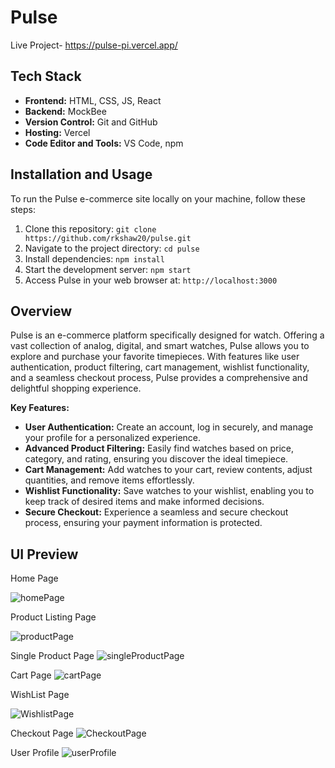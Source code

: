 # Pulse

Live Project- https://pulse-pi.vercel.app/

## Tech Stack

- **Frontend:** HTML, CSS, JS, React
- **Backend:** MockBee
- **Version Control:** Git and GitHub
- **Hosting:** Vercel
- **Code Editor and Tools:** VS Code, npm

## Installation and Usage

To run the Pulse e-commerce site locally on your machine, follow these steps:
1. Clone this repository: `git clone https://github.com/rkshaw20/pulse.git`
2. Navigate to the project directory: `cd pulse`
3. Install dependencies: `npm install`
4. Start the development server: `npm start`
5. Access Pulse in your web browser at: `http://localhost:3000`

## Overview
Pulse is an e-commerce platform specifically designed for watch. Offering a vast collection of analog, digital, and smart watches, Pulse allows you to explore and purchase your favorite timepieces. With features like user authentication, product filtering, cart management, wishlist functionality, and a seamless checkout process, Pulse provides a comprehensive and delightful shopping experience.

**Key Features:**
- **User Authentication:** Create an account, log in securely, and manage your profile for a personalized experience.
- **Advanced Product Filtering:** Easily find watches based on price, category, and rating, ensuring you discover the ideal timepiece.
- **Cart Management:** Add watches to your cart, review contents, adjust quantities, and remove items effortlessly.
- **Wishlist Functionality:** Save watches to your wishlist, enabling you to keep track of desired items and make informed decisions.
- **Secure Checkout:** Experience a seamless and secure checkout process, ensuring your payment information is protected.

## UI Preview
Home Page

  ![homePage](https://github.com/rkshaw20/pulse/assets/73245914/1ea0d9f1-7c9c-4b61-94f5-4ecae5ae9a6f)

Product Listing Page

  ![productPage](https://github.com/rkshaw20/pulse/assets/73245914/67053ac7-7b0b-43b2-b921-8a5bdb7e56e9)

Single Product Page
![singleProductPage](https://github.com/rkshaw20/pulse/assets/73245914/44d1aba7-55b8-42c1-89a2-40ce780b1dd6)

Cart Page
![cartPage](https://github.com/rkshaw20/pulse/assets/73245914/43ed7c59-8e22-4260-904b-e62fb2f37881)

WishList Page

![WishlistPage](https://github.com/rkshaw20/pulse/assets/73245914/f2f0d567-3f31-4a22-b61e-54f275c1ed3a)

Checkout Page
![CheckoutPage](https://github.com/rkshaw20/pulse/assets/73245914/4fa22448-5022-4812-866d-175f2038da27)

User Profile
![userProfile](https://github.com/rkshaw20/pulse/assets/73245914/c914d96a-ac56-4e63-8ecc-84644b5cd71d)




